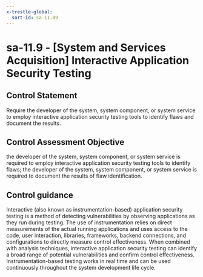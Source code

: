 ```yaml
---
x-trestle-global:
  sort-id: sa-11.09
---
```


# sa-11.9 - \[System and Services Acquisition\] Interactive Application Security Testing

## Control Statement

Require the developer of the system, system component, or system service to employ interactive application security testing tools to identify flaws and document the results.

## Control Assessment Objective

the developer of the system, system component, or system service is required to employ interactive application security testing tools to identify flaws;
the developer of the system, system component, or system service is required to document the results of flaw identification.

## Control guidance

Interactive (also known as instrumentation-based) application security testing is a method of detecting vulnerabilities by observing applications as they run during testing. The use of instrumentation relies on direct measurements of the actual running applications and uses access to the code, user interaction, libraries, frameworks, backend connections, and configurations to directly measure control effectiveness. When combined with analysis techniques, interactive application security testing can identify a broad range of potential vulnerabilities and confirm control effectiveness. Instrumentation-based testing works in real time and can be used continuously throughout the system development life cycle.
